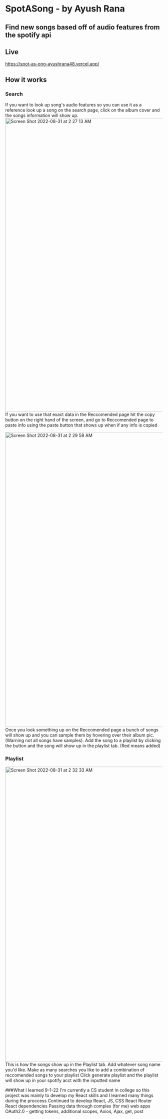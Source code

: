 # SpotASong - by Ayush Rana
## Find new songs based off of audio features from the spotify api


## Live
https://spot-as-ong-ayushrana48.vercel.app/

## How it works


### Search
If you want to look up song's audio features so you can use it as a reference look up a song on the search page, click on the album cover and the songs information will show up.
<img width="940" alt="Screen Shot 2022-08-31 at 2 27 13 AM" src="https://user-images.githubusercontent.com/46659703/187646301-e50392b0-038c-4c73-bc17-39b8e3a6f753.png">
If you want to use that exact data in the Reccomended page hit the copy button on the right hand of the screen, and go to Reccomended page to paste info using the paste button that shows up when if any info is copied

<img width="944" alt="Screen Shot 2022-08-31 at 2 29 59 AM" src="https://user-images.githubusercontent.com/46659703/187646940-c2fa95c4-b3a6-4734-9332-5d48a71af719.png">
Once you look something up on the Reccomended page a bunch of songs will show up and you can sample them by hovering over their album pic. (Warning not all songs have samples). Add the song to a playlist by clicking the button and the song will show up in the playlist tab. (Red means added)




### Playlist 
<img width="944" alt="Screen Shot 2022-08-31 at 2 32 33 AM" src="https://user-images.githubusercontent.com/46659703/187647431-ec91f913-fab5-4026-a35f-b14aa99a4c4d.png">
This is how the songs show up in the Playlist tab. Add whatever song name you'd like. 
Make as many searches you like to add a combination of reccomended songs to your playlist
Click generate playlist and the playlist will show up in your spotify acct with the inputted name


###What I learned
9-1-22 I'm currently a CS student in college so this project was mainly to develop my React skills and I learned many things during the proccess
Continued to develop React, JS, CSS
React Router
React dependencies
Passing data through complex (for me) web apps
OAuth2.0 - getting tokens, additional scopes, Axios, Ajax, get, post

